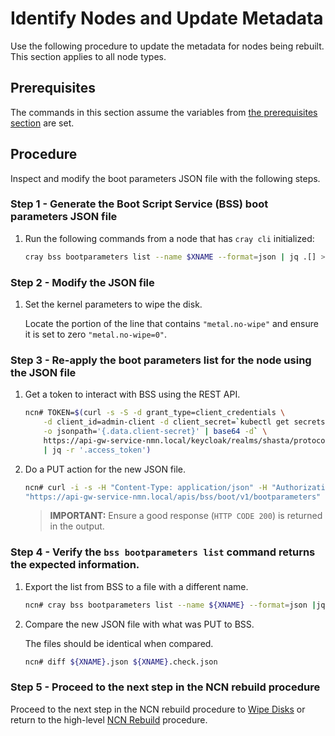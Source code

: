 # Identify Nodes and Update Metadata

Use the following procedure to update the metadata for nodes being rebuilt.
This section applies to all node types.

## Prerequisites

The commands in this section assume the variables from [the prerequisites section](../Rebuild_NCNs.md#Prerequisites) are set.

## Procedure

Inspect and modify the boot parameters JSON file with the following steps.

### Step 1 - Generate the Boot Script Service \(BSS\) boot parameters JSON file

1. Run the following commands from a node that has `cray cli` initialized:

    ```bash
    cray bss bootparameters list --name $XNAME --format=json | jq .[] > ${XNAME}.json
    ```

### Step 2 - Modify the JSON file

1. Set the kernel parameters to wipe the disk.
   
   Locate the portion of the line that contains `"metal.no-wipe"` and ensure it is set to zero `"metal.no-wipe=0"`.

### Step 3 - Re-apply the boot parameters list for the node using the JSON file

1. Get a token to interact with BSS using the REST API.

    ```bash
    ncn# TOKEN=$(curl -s -S -d grant_type=client_credentials \
        -d client_id=admin-client -d client_secret=`kubectl get secrets admin-client-auth \
        -o jsonpath='{.data.client-secret}' | base64 -d` \
        https://api-gw-service-nmn.local/keycloak/realms/shasta/protocol/openid-connect/token \
        | jq -r '.access_token')
    ```

1. Do a PUT action for the new JSON file.

    ```bash
    ncn# curl -i -s -H "Content-Type: application/json" -H "Authorization: Bearer ${TOKEN}" \
    "https://api-gw-service-nmn.local/apis/bss/boot/v1/bootparameters" -X PUT -d @./${XNAME}.json
    ```

    > **IMPORTANT:** Ensure a good response \(`HTTP CODE 200`\) is returned in the output.

### Step 4 -  Verify the `bss bootparameters list` command returns the expected information.

1. Export the list from BSS to a file with a different name.

    ```bash
    ncn# cray bss bootparameters list --name ${XNAME} --format=json |jq .[]> ${XNAME}.check.json
    ```

1. Compare the new JSON file with what was PUT to BSS.
   
   The files should be identical when compared.

    ```bash
    ncn# diff ${XNAME}.json ${XNAME}.check.json
    ```

### Step 5 - Proceed to the next step in the NCN rebuild procedure

Proceed to the next step in the NCN rebuild procedure to [Wipe Disks](Wipe_Disks.md)
or return to the high-level [NCN Rebuild](../Rebuild_NCNs.md) procedure.


